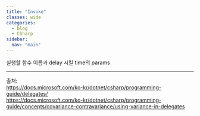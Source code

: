 ```yaml
---
title: "Invoke"
classes: wide
categories: 
  - blog
  - CSharp
sidebar:
  nav: "main"
---
```

   

실행할 함수 이름과 delay 시킬 time의 params
  
---  
출처:   
<https://docs.microsoft.com/ko-kr/dotnet/csharp/programming-guide/delegates/>  
<https://docs.microsoft.com/ko-kr/dotnet/csharp/programming-guide/concepts/covariance-contravariance/using-variance-in-delegates>
